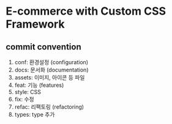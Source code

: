 # E-commerce with Custom CSS Framework

## commit convention

1. conf: 환경설정 (configuration)
2. docs: 문서화 (documentation)
3. assets: 이미지, 아이콘 등 파일
4. feat: 기능 (features)
5. style: CSS
6. fix: 수정
7. refac: 리팩토링 (refactoring)
8. types: type 추가
